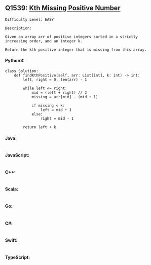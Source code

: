 ## Q1539: [Kth Missing Positive Number](https://leetcode.com/problems/kth-missing-positive-number/)

```
Difficulty Level: EASY
```

```
Description:

Given an array arr of positive integers sorted in a strictly increasing order, and an integer k.

Return the kth positive integer that is missing from this array.
```

#### Python3:

```
class Solution:
    def findKthPositive(self, arr: List[int], k: int) -> int:
        left, right = 0, len(arr) - 1

        while left <= right:
            mid = (left + right) // 2
            missing = arr[mid] - (mid + 1)

            if missing < k:
                left = mid + 1
            else:
                right = mid - 1

        return left + k
```

#### Java:

```

```

#### JavaScript:

```

```

#### C++:

```

```

#### Scala:

```

```

#### Go:

```

```

#### C#:

```

```

#### Swift:

```

```

#### TypeScript:

```

```
